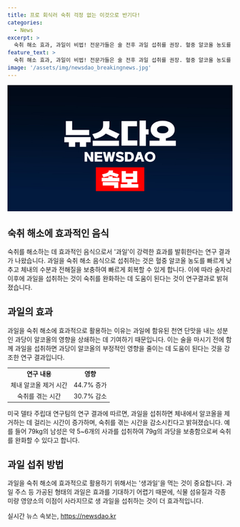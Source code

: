 ```yaml
---
title: 프로 회식러 숙취 걱정 없는 이것으로 반기다!
categories:
  - News
excerpt: >
  숙취 해소 효과, 과일이 비법! 전문가들은 술 전후 과일 섭취를 권장. 혈중 알코올 농도를 빠르게 줄이고 수분, 전해질 보충해 숙취 해소 가능. 영국 공인 영양사는 과일의 과당이 알코올의 부정적 영향을 줄이고, 델타 주립대 연구팀 결과에 따르면 숙취를 겪는 시간을 감소시킴. 하지만, 과일 주스나 가공된 과일은 효과가 떨어지니 주의가 필요.
feature_text: >
  숙취 해소 효과, 과일이 비법! 전문가들은 술 전후 과일 섭취를 권장. 혈중 알코올 농도를 빠르게 줄이고 수분, 전해질 보충해 숙취 해소 가능. 영국 공인 영양사는 과일의 과당이 알코올의 부정적 영향을 줄이고, 델타 주립대 연구팀 결과에 따르면 숙취를 겪는 시간을 감소시킴. 하지만, 과일 주스나 가공된 과일은 효과가 떨어지니 주의가 필요.
image: '/assets/img/newsdao_breakingnews.jpg'
---
```


<p><img src="/assets/img/newsdao_breakingnews.jpg" alt="flaretime 속보" /></p>

<h2 data-ke-size="size26">숙취 해소에 효과적인 음식</h2>

<p data-ke-size="size16">숙취를 해소하는 데 효과적인 음식으로서 '과일'이 강력한 효과를 발휘한다는 연구 결과가 나왔습니다. 과일을 숙취 해소 음식으로 섭취하는 것은 혈중 알코올 농도를 빠르게 낮추고 체내의 수분과 전해질을 보충하여 빠르게 회복할 수 있게 합니다. 이에 따라 술자리 이후에 과일을 섭취하는 것이 숙취를 완화하는 데 도움이 된다는 것이 연구결과로 밝혀졌습니다.</p>

<h2 data-ke-size="size26">과일의 효과</h2>

<p data-ke-size="size16">과일을 숙취 해소에 효과적으로 활용하는 이유는 과일에 함유된 천연 단맛을 내는 성분인 과당이 알코올의 영향을 상쇄하는 데 기여하기 때문입니다. 이는 술을 마시기 전에 함께 과일을 섭취하면 과당이 알코올의 부정적인 영향을 줄이는 데 도움이 된다는 것을 강조한 연구 결과입니다.</p>

<table>
    <tr>
        <td style="text-align: center; height: 17px;"><b>연구 내용</b></td>
        <td style="text-align: center; height: 17px;"><b>영향</b></td>
    </tr>
    <tr>
        <td style="text-align: center; height: 17px;">체내 알코올 제거 시간</td>
        <td style="text-align: center; height: 17px;">44.7% 증가</td>
    </tr>
    <tr>
        <td style="text-align: center; height: 17px;">숙취를 겪는 시간</td>
        <td style="text-align: center; height: 17px;">30.7% 감소</td>
    </tr>
</table>

<p data-ke-size="size16">미국 델타 주립대 연구팀의 연구 결과에 따르면, 과일을 섭취하면 체내에서 알코올을 제거하는 데 걸리는 시간이 증가하며, 숙취를 겪는 시간을 감소시킨다고 밝혀졌습니다. 예를 들어 79kg의 남성은 약 5~6개의 사과를 섭취하여 79g의 과당을 보충함으로써 숙취를 완화할 수 있다고 합니다.</p>

<h2 data-ke-size="size26">과일 섭취 방법</h2>

<p data-ke-size="size16">과일을 숙취 해소에 효과적으로 활용하기 위해서는 '생과일'을 먹는 것이 중요합니다. 과일 주스 등 가공된 형태의 과일은 효과를 기대하기 어렵기 때문에, 식물 섬유질과 각종 미량 영양소의 이점이 사라지므로 생 과일을 섭취하는 것이 더 효과적입니다.</p>
실시간 뉴스 속보는, <a href="https://newsdao.kr" rel="dofollow">https://newsdao.kr</a>


